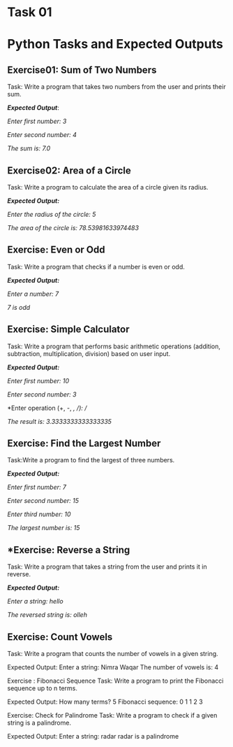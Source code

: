 # Task 01
# Python Tasks and Expected Outputs 

## **Exercise01:** Sum of Two Numbers

Task: Write a program that takes two numbers from the user and prints their sum.


***Expected Output***:

*Enter first number: 3*

*Enter second number: 4*

*The sum is: 7.0*


## **Exercise02:** Area of a Circle

Task: Write a program to calculate the area of a circle given its radius.

***Expected Output:***

*Enter the radius of the circle: 5*

*The area of the circle is: 78.53981633974483*


## **Exercise: Even or Odd**

Task: Write a program that checks if a number is even or odd.

***Expected Output:***

*Enter a number: 7*

*7 is odd*


## **Exercise: Simple Calculator**

Task: Write a program that performs basic arithmetic operations (addition, subtraction, multiplication, division) based on user input.

***Expected Output:***

*Enter first number: 10*

*Enter second number: 3*

*Enter operation (+, -, *, /): /*

*The result is: 3.3333333333333335*


## **Exercise: Find the Largest Number**

Task:Write a program to find the largest of three numbers.

***Expected Output:***

*Enter first number: 7*

*Enter second number: 15*

*Enter third number: 10*

*The largest number is: 15*


## *Exercise: Reverse a String

Task: Write a program that takes a string from the user and prints it in reverse.

***Expected Output:***

*Enter a string: hello*

*The reversed string is: olleh*


## Exercise: Count Vowels
Task: Write a program that counts the number of vowels in a given string.

Expected Output:
Enter a string: Nimra Waqar
The number of vowels is: 4

Exercise : Fibonacci Sequence
Task: Write a program to print the Fibonacci sequence up to n terms.

Expected Output:
How many terms? 5
Fibonacci sequence:
0 1 1 2 3 

Exercise: Check for Palindrome
Task: Write a program to check if a given string is a palindrome.

Expected Output:
Enter a string: radar
radar is a palindrome
